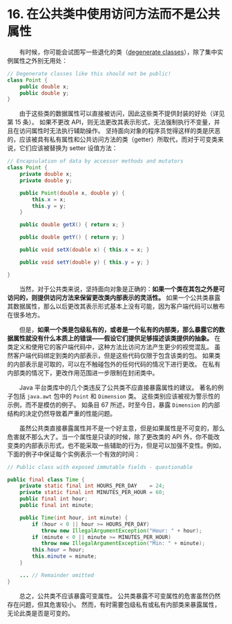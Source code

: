 # 16. 在公共类中使用访问方法而不是公共属性

  有时候，你可能会试图写一些退化的类（[degenerate classes](https://stackoverflow.com/questions/6810982/what-is-a-degenerate-class)），除了集中实例属性之外别无用处：

```java
// Degenerate classes like this should not be public!
class Point {
    public double x;
    public double y;
}
```

  由于这些类的数据属性可以直接被访问，因此这些类不提供封装的好处（详见第 15 条）。 如果不更改 API，则无法更改其表示形式，无法强制执行不变量，并且在访问属性时无法执行辅助操作。 坚持面向对象的程序员觉得这样的类是厌恶的，应该被具有私有属性和公共访问方法的类（getter）所取代，而对于可变类来说，它们应该被替换为 setter 设值方法：

```java
// Encapsulation of data by accessor methods and mutators
class Point {
    private double x;
    private double y;

    public Point(double x, double y) {
        this.x = x;
        this.y = y;
    }

    public double getX() { return x; }

    public double getY() { return y; }

    public void setX(double x) { this.x = x; }

    public void setY(double y) { this.y = y; }

}
```

  当然，对于公共类来说，坚持面向对象是正确的：**如果一个类在其包之外是可访问的，则提供访问方法来保留更改类内部表示的灵活性。** 如果一个公共类暴露其数据属性，那么以后更改其表示形式基本上没有可能，因为客户端代码可以散布在很多地方。

  但是，**如果一个类是包级私有的，或者是一个私有的内部类，那么暴露它的数据属性就没有什么本质上的错误——假设它们提供足够描述该类提供的抽象。** 在类定义和使用它的客户端代码中，这种方法比访问方法产生更少的视觉混乱。 虽然客户端代码绑定到类的内部表示，但是这些代码仅限于包含该类的包。 如果类的内部表示是可取的，可以在不触碰包外的任何代码的情况下进行更改。 在私有内部类的情况下，更改作用范围进一步限制在封闭类中。

  Java 平台类库中的几个类违反了公共类不应直接暴露属性的建议。 著名的例子包括 `java.awt` 包中的 `Point` 和 `Dimension` 类。 这些类别应该被视为警示性的示例，而不是模仿的例子。 如条目 67 所述，时至今日，暴露 `Dimension` 的内部结构的决定仍然导致着严重的性能问题。

  虽然公共类直接暴露属性并不是一个好主意，但是如果属性是不可变的，那么危害就不那么大了。当一个属性是只读的时候，除了更改类的 API 外，你不能改变类的内部表示形式，也不能采取一些辅助的行为，但是可以加强不变性。例如，下面的例子中保证每个实例表示一个有效的时间：

```java
// Public class with exposed immutable fields - questionable

public final class Time {
    private static final int HOURS_PER_DAY    = 24;
    private static final int MINUTES_PER_HOUR = 60;
    public final int hour;
    public final int minute;

    public Time(int hour, int minute) {
        if (hour < 0 || hour >= HOURS_PER_DAY)
           throw new IllegalArgumentException("Hour: " + hour);
        if (minute < 0 || minute >= MINUTES_PER_HOUR)
           throw new IllegalArgumentException("Min: " + minute);
        this.hour = hour;
        this.minute = minute;
    }

    ... // Remainder omitted
}
```

  总之，公共类不应该暴露可变属性。 公共类暴露不可变属性的危害虽然仍然存在问题，但其危害较小。 然而，有时需要包级私有或私有内部类来暴露属性，无论此类是否是可变的。

